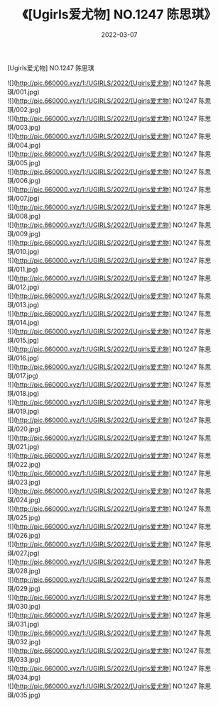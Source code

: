 ﻿---
layout: post
title:  《[Ugirls爱尤物] NO.1247 陈思琪》
date:   2022-03-07
img: http://pic.660000.xyz/1:/UGIRLS/2022/[Ugirls爱尤物] NO.1247 陈思琪/000.jpg
categories: [美女, 清纯, 唯美]
---

[Ugirls爱尤物] NO.1247 陈思琪

 ![](http://pic.660000.xyz/1:/UGIRLS/2022/[Ugirls爱尤物] NO.1247 陈思琪/001.jpg) <br>![](http://pic.660000.xyz/1:/UGIRLS/2022/[Ugirls爱尤物] NO.1247 陈思琪/002.jpg) <br>![](http://pic.660000.xyz/1:/UGIRLS/2022/[Ugirls爱尤物] NO.1247 陈思琪/003.jpg) <br>![](http://pic.660000.xyz/1:/UGIRLS/2022/[Ugirls爱尤物] NO.1247 陈思琪/004.jpg) <br>![](http://pic.660000.xyz/1:/UGIRLS/2022/[Ugirls爱尤物] NO.1247 陈思琪/005.jpg) <br>![](http://pic.660000.xyz/1:/UGIRLS/2022/[Ugirls爱尤物] NO.1247 陈思琪/006.jpg) <br>![](http://pic.660000.xyz/1:/UGIRLS/2022/[Ugirls爱尤物] NO.1247 陈思琪/007.jpg) <br>![](http://pic.660000.xyz/1:/UGIRLS/2022/[Ugirls爱尤物] NO.1247 陈思琪/008.jpg) <br>![](http://pic.660000.xyz/1:/UGIRLS/2022/[Ugirls爱尤物] NO.1247 陈思琪/009.jpg) <br>![](http://pic.660000.xyz/1:/UGIRLS/2022/[Ugirls爱尤物] NO.1247 陈思琪/010.jpg) <br>![](http://pic.660000.xyz/1:/UGIRLS/2022/[Ugirls爱尤物] NO.1247 陈思琪/011.jpg) <br>![](http://pic.660000.xyz/1:/UGIRLS/2022/[Ugirls爱尤物] NO.1247 陈思琪/012.jpg) <br>![](http://pic.660000.xyz/1:/UGIRLS/2022/[Ugirls爱尤物] NO.1247 陈思琪/013.jpg) <br>![](http://pic.660000.xyz/1:/UGIRLS/2022/[Ugirls爱尤物] NO.1247 陈思琪/014.jpg) <br>![](http://pic.660000.xyz/1:/UGIRLS/2022/[Ugirls爱尤物] NO.1247 陈思琪/015.jpg) <br>![](http://pic.660000.xyz/1:/UGIRLS/2022/[Ugirls爱尤物] NO.1247 陈思琪/016.jpg) <br>![](http://pic.660000.xyz/1:/UGIRLS/2022/[Ugirls爱尤物] NO.1247 陈思琪/017.jpg) <br>![](http://pic.660000.xyz/1:/UGIRLS/2022/[Ugirls爱尤物] NO.1247 陈思琪/018.jpg) <br>![](http://pic.660000.xyz/1:/UGIRLS/2022/[Ugirls爱尤物] NO.1247 陈思琪/019.jpg) <br>![](http://pic.660000.xyz/1:/UGIRLS/2022/[Ugirls爱尤物] NO.1247 陈思琪/020.jpg) <br>![](http://pic.660000.xyz/1:/UGIRLS/2022/[Ugirls爱尤物] NO.1247 陈思琪/021.jpg) <br>![](http://pic.660000.xyz/1:/UGIRLS/2022/[Ugirls爱尤物] NO.1247 陈思琪/022.jpg) <br>![](http://pic.660000.xyz/1:/UGIRLS/2022/[Ugirls爱尤物] NO.1247 陈思琪/023.jpg) <br>![](http://pic.660000.xyz/1:/UGIRLS/2022/[Ugirls爱尤物] NO.1247 陈思琪/024.jpg) <br>![](http://pic.660000.xyz/1:/UGIRLS/2022/[Ugirls爱尤物] NO.1247 陈思琪/025.jpg) <br>![](http://pic.660000.xyz/1:/UGIRLS/2022/[Ugirls爱尤物] NO.1247 陈思琪/026.jpg) <br>![](http://pic.660000.xyz/1:/UGIRLS/2022/[Ugirls爱尤物] NO.1247 陈思琪/027.jpg) <br>![](http://pic.660000.xyz/1:/UGIRLS/2022/[Ugirls爱尤物] NO.1247 陈思琪/028.jpg) <br>![](http://pic.660000.xyz/1:/UGIRLS/2022/[Ugirls爱尤物] NO.1247 陈思琪/029.jpg) <br>![](http://pic.660000.xyz/1:/UGIRLS/2022/[Ugirls爱尤物] NO.1247 陈思琪/030.jpg) <br>![](http://pic.660000.xyz/1:/UGIRLS/2022/[Ugirls爱尤物] NO.1247 陈思琪/031.jpg) <br>![](http://pic.660000.xyz/1:/UGIRLS/2022/[Ugirls爱尤物] NO.1247 陈思琪/032.jpg) <br>![](http://pic.660000.xyz/1:/UGIRLS/2022/[Ugirls爱尤物] NO.1247 陈思琪/033.jpg) <br>![](http://pic.660000.xyz/1:/UGIRLS/2022/[Ugirls爱尤物] NO.1247 陈思琪/034.jpg) <br>![](http://pic.660000.xyz/1:/UGIRLS/2022/[Ugirls爱尤物] NO.1247 陈思琪/035.jpg) <br>